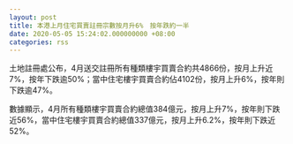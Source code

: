 ```yaml
---
layout: post
title: 本港上月住宅買賣註冊宗數按月升6%　按年跌約一半
date: 2020-05-05 15:24:02.000000000 +08:00
categories: rss
---
```


土地註冊處公布，4月送交註冊所有種類樓宇買賣合約共4866份，按月上升近7%，按年下跌逾50%；當中住宅樓宇買賣合約佔4102份，按月上升6%，按年則下跌逾47%。

數據顯示，4月所有種類樓宇買賣合約總值384億元，按月上升7%，按年則下跌近56%，當中住宅樓宇買賣合約總值337億元，按月上升6.2%，按年則下跌近52%。
